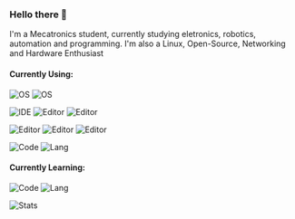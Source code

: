 ### Hello there :wave: <br>
I'm a Mecatronics student, currently studying eletronics, robotics, automation and programming.
I'm also a Linux, Open-Source, Networking and Hardware Enthusiast
#### Currently Using:<br>

![OS](https://img.shields.io/badge/OS-Pop!_OS%2022.04-informational?color=48B9C7&style=flat&logo=Pop!_OS&logoColor=48B9C7) ![OS](https://img.shields.io/badge/OS-Ubuntu%2022.04-informational?color=E95420&style=flat&logo=Ubuntu&logoColor=E95420) 

![IDE](https://img.shields.io/badge/IDE-VS%20Code-informational?color=007ACC&style=flat&logo=visual-studio-code&logoColor=007ACC) ![Editor](https://img.shields.io/badge/IDE-Neovim-informational?color=7A143&style=flat&logo=Neovim&logoColor=7A143) ![Editor](https://img.shields.io/badge/IDE-Arduino%20V2-informational?color=00979D&style=flat&logo=Arduino&logoColor=00979D)

![Editor](https://img.shields.io/badge/Editor-VSCodium-informational?color=2F80ED&style=flat&logo=VSCodium&logoColor=2F80ED) ![Editor](https://img.shields.io/badge/Editor-Notepadqq-informational?color=90E59A&style=flat&logo=Notepadplusplus&logoColor=90E59A) ![Editor](https://img.shields.io/badge/Editor-Sublime%20Text-informational?color=FF9800&style=flat&logo=Sublime-Text&logoColor=FF9800) 

![Code](https://img.shields.io/badge/Code-Bash-informational?color=4EAA25&style=flat&style=flat&logo=GNU-Bash&logoColor=4EAA25) ![Lang](https://img.shields.io/badge/Code-Batch-informational?color=EAEAEA&style=flat&style=flat&logo=GNU-Bash&logoColor=EAEAEA)

#### Currently Learning:<br>

![Code](https://img.shields.io/badge/Code-Python-informational?color=3776AB&style=flat&style=flat&logo=Python&logoColor=3776AB) ![Lang](https://img.shields.io/badge/Code-C++-informational?color=EAEAEA&style=flat&style=flat&logo=Cplusplus&logoColor=EAEAEA)



![Stats](https://github-readme-stats.vercel.app/api?username=chillsmeit&show_icons=true&theme=onedark)
